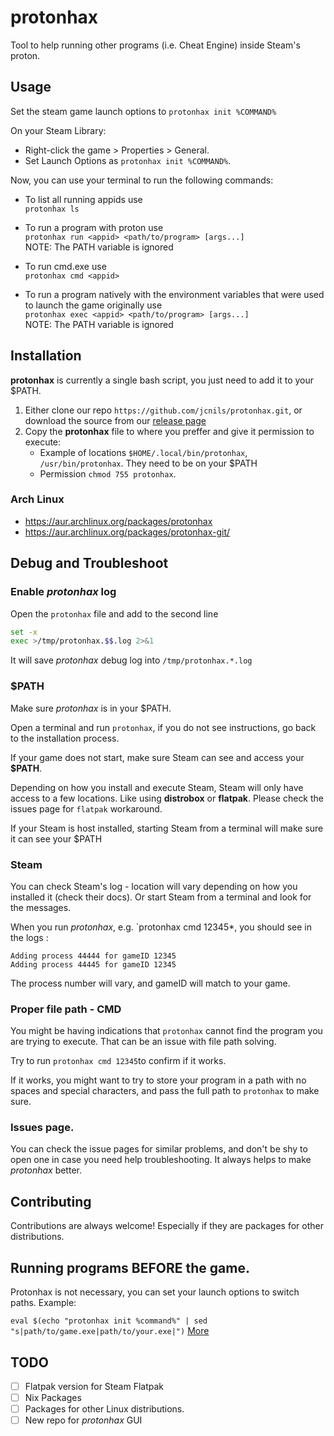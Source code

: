# protonhax

Tool to help running other programs (i.e. Cheat Engine) inside Steam's proton.

## Usage
Set the steam game launch options to `protonhax init %COMMAND%`

On your Steam Library:
- Right-click the game > Properties > General.
- Set Launch Options as `protonhax init %COMMAND%`.

Now, you can use your terminal to run the following commands:

- To list all running appids use\
`protonhax ls`

- To run a program with proton use\
`protonhax run <appid> <path/to/program> [args...]`\
NOTE: The PATH variable is ignored

- To run cmd.exe use\
`protonhax cmd <appid>`

- To run a program natively with the environment variables that were used to launch the game originally use\
`protonhax exec <appid> <path/to/program> [args...]`\
NOTE: The PATH variable is ignored

## Installation

**protonhax** is currently a single bash script, you just need to add it to your $PATH. 

1. Either clone our repo `https://github.com/jcnils/protonhax.git`, or download the source from our [release page](https://github.com/jcnils/protonhax/releases)
2. Copy the **protonhax** file to where you preffer and give it permission to execute:
    - Example of locations `$HOME/.local/bin/protonhax`, `/usr/bin/protonhax`. They need to be on your $PATH
    - Permission `chmod 755 protonhax`.

### Arch Linux
- https://aur.archlinux.org/packages/protonhax
- https://aur.archlinux.org/packages/protonhax-git/

## Debug and Troubleshoot

### Enable *protonhax* log

Open the `protonhax` file and add to the second line
```sh
set -x
exec >/tmp/protonhax.$$.log 2>&1
```
It will save *protonhax* debug log into `/tmp/protonhax.*.log`

### $PATH

Make sure *protonhax* is in your $PATH.

Open a terminal and run `protonhax`, if you do not see instructions, go back to the installation process.

If your game does not start, make sure Steam can see and access your **$PATH**. 

Depending on how you install and execute Steam, Steam will only have access to a few locations. Like using **distrobox** or **flatpak**. Please check the issues page for `flatpak` workaround.

If your Steam is host installed,  starting  Steam from a terminal will make sure it can see your $PATH

### Steam

You can check Steam's log - location will vary depending on how you installed it (check their docs). Or start Steam from a terminal and look for the messages.

When you run *protonhax*, e.g. `protonhax cmd 12345*, you should see in the logs :

```
Adding process 44444 for gameID 12345
Adding process 44445 for gameID 12345
```

The process number will vary, and gameID will match to your game.

### Proper file path - CMD

You might be having indications that `protonhax` cannot find the program you are trying to execute. That can be an issue with file path solving. 

Try to run `protonhax cmd 12345`to confirm if it works.

If it works, you might want to try to store your program in a path with no spaces and special characters, and pass the full path to `protonhax` to make sure.

### Issues page.

You can check the issue pages for similar problems, and don't be shy to open one in case you need help troubleshooting. It always helps to make *protonhax* better.

## Contributing
Contributions are always welcome! Especially if they are packages for other distributions.

## Running programs BEFORE the game.

Protonhax is not necessary, you can set your launch options to switch paths. Example:

`eval $(echo "protonhax init %command%" | sed "s|path/to/game.exe|path/to/your.exe|")`
[More](https://github.com/jcnils/protonhax/issues/5#issuecomment-2053773221)

## TODO

- [ ] Flatpak version for Steam Flatpak
- [ ] Nix Packages
- [ ] Packages for other Linux distributions.
- [ ] New repo for *protonhax* GUI
